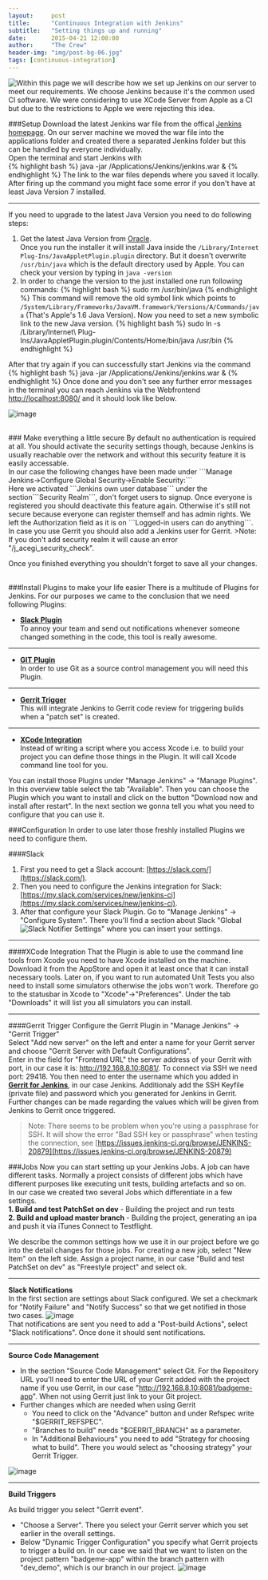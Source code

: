 ```yaml
---
layout:     post
title:      "Continuous Integration with Jenkins"
subtitle:   "Setting things up and running"
date:       2015-04-21 12:00:00
author:     "The Crew"
header-img: "img/post-bg-06.jpg"
tags: [continuous-integration]
---
```


<img style="float:left" src="{{ site.url }}/img/jenkins/jenkinsLogo.png" />
Within this page we will describe how we set up Jenkins on our server to meet our requirements. We choose Jenkins because it's the common used CI software. We were considering to use XCode Server from Apple as a CI but due to the restrictions to Apple we were rejecting this idea. 


###Setup
Download the latest Jenkins war file from the offical [Jenkins homepage](http://jenkins-ci.org/). 
On our server machine we moved the war file into the applications folder and created there a separated Jenkins folder but this can be handled by everyone individually.<br>
Open the terminal and start Jenkins with  
{% highlight bash %}
	java -jar /Applications/Jenkins/jenkins.war &
{% endhighlight %}
The link to the war files depends where you saved it locally. After firing up the command you might face some error if you don't have at least Java Version 7 installed.<br>
***
If you need to upgrade to the latest Java Version you need to do following steps:<br>
1. Get the latest Java Version from [Oracle](https://www.java.com/de/download/mac_download.jsp).<br>
Once you run the installer it will install Java inside the ```/Library/Internet Plug-Ins/JavaAppletPlugin.plugin``` directory. But it doesn't overwrite ```/usr/bin/java``` which is the default directory used by Apple. You can check your version by typing in ```java -version ```<br>
2. In order to change the version to the just installed one run following commands:
{% highlight bash %}
	sudo rm /usr/bin/java
{% endhighlight %}
This command will remove the old symbol link which points to ```/System/Library/Frameworks/JavaVM.framework/Versions/A/Commands/java``` (That's Apple's 1.6 Java Version). Now you need to set a new symbolic link to the new Java version. 
{% highlight bash %}
	sudo ln -s /Library/Internet\ Plug-Ins/JavaAppletPlugin.plugin/Contents/Home/bin/java /usr/bin
{% endhighlight %}

After that try again if you can successfully start Jenkins via the command
{% highlight bash %}
	java -jar /Applications/Jenkins/jenkins.war &
{% endhighlight %}
Once done and you don't see any further error messages in the terminal you can reach Jenkins via the Webfrontend [http://localhost:8080/](http://localhost:8080/) and it should look like below.

![image](/img/jenkins/jenkins_overview.png)

<br>
### Make everything a little secure
By default no authentication is required at all. You should activate the security settings though, because Jenkins is usually reachable over the network and without this security feature it is easily accessable.<br>
In our case the following changes have been made under ```Manage Jenkins->Configure Global Security->Enable Security:```<br>
Here we activated ```Jenkins own user database``` under the section```Security Realm```, don't forget users to signup. Once everyone is registered you should deactivate this feature again. Otherwise it's still not secure because everyone can register themself and has admin rights. We left the Authorization field as it is on ```Logged-in users can do anything```.<br>
In case you use Gerrit you should also add a Jenkins user for Gerrit.
>Note: If you don't add security realm it will cause an error "/j_acegi_security_check".

Once you finished everything you shouldn't forget to save all your changes.

<br>
###Install Plugins to make your life easier
There is a multitude of Plugins for Jenkins. For our purposes we came to the conclusion that we need following Plugins:


* [**Slack Plugin**](https://wiki.jenkins-ci.org/display/JENKINS/Slack+Plugin)<br>
To annoy your team and send out notifications whenever someone changed something in the code, this tool is really awesome.

***
* [**GIT Plugin**](https://wiki.jenkins-ci.org/display/JENKINS/Git+Plugin)<br>
In order to use Git as a source control management you will need this Plugin.

***
* [**Gerrit Trigger**](https://wiki.jenkins-ci.org/display/JENKINS/Gerrit+Trigger)<br>
This will integrate Jenkins to Gerrit code review for triggering builds when a "patch set" is created. 

***
* [**XCode Integration**](https://wiki.jenkins-ci.org/display/JENKINS/Xcode+Plugin)<br>
Instead of writing a script where you access Xcode i.e. to build your project you can define those things in the Plugin. It will call Xcode command line tool for you. 


You can install those Plugins under "Manage Jenkins" -> "Manage Plugins". In this overview table select the tab "Available". Then you can choose the Plugin which you want to install and click on the button "Download now and install after restart". In the next section we gonna tell you what you need to configure that you can use it.


###Configuration
In order to use later those freshly installed Plugins we need to configure them.

####Slack
1. First you need to get a Slack account: [https://slack.com/](https://slack.com/).
2. Then you need to configure the Jenkins integration for Slack: [https://my.slack.com/services/new/jenkins-ci](https://my.slack.com/services/new/jenkins-ci). 
3. After that configure your Slack Plugin. Go to "Manage Jenkins" -> "Configure System". There you'll find a section about Slack "Global Slack Notifier Settings" where you can insert your settings.
<img style="float:left" src="{{ site.url }}/img/jenkins/settingsSlack.png" /><br>

***
####XCode Integration
That the Plugin is able to use the command line tools from Xcode you need to have Xcode installed on the machine. Download it from the AppStore and open it at least once that it can install necessary tools. Later on, if you want to run automated Unit Tests you also need to install some simulators otherwise the jobs won't work. Therefore go to the statusbar in Xcode to "Xcode"->"Preferences". Under the tab "Downloads" it will list you all simulators you can install.

***
####Gerrit Trigger
Configure the Gerrit Plugin in "Manage Jenkins" -> "Gerrit Trigger"<br>
Select "Add new server" on the left and enter a name for your Gerrit server and choose "Gerrit Server with Default Configurations".<br> 
Enter in the field for "Frontend URL" the server address of your Gerrit with port, in our case it is: http://192.168.8.10:8081/. To connect via SSH we need port: 29418. You then need to enter the username which you added in
[**Gerrit for Jenkins**](http://ciforios.github.io/2015/06/02/Gerrit-for-jenkins/), in our case Jenkins. Additionaly add the SSH Keyfile (private file) and password which you generated for Jenkins in Gerrit. Further changes can be made regarding the values which will be given from Jenkins to Gerrit once triggered.
>Note: There seems to be problem when you're using a passphrase for SSH. It will show the error "Bad SSH key or passphrase" when testing the connection, see [https://issues.jenkins-ci.org/browse/JENKINS-20879](https://issues.jenkins-ci.org/browse/JENKINS-20879)


###Jobs
Now you can start setting up your Jenkins Jobs. A job can have different tasks. Normally a project consists of different jobs which have different purposes like executing unit tests, building artefacts and so on.<br>
In our case we created two several Jobs which differentiate in a few settings.<br> 
**1. Build and test PatchSet on dev** - Building the project and run tests<br>
**2. Build and upload master branch** - Building the project, generating an ipa and push it via iTunes Connect to Testflight.

We describe the common settings how we use it in our project before we go into the detail changes for those jobs. For creating a new job, select "New Item" on the left side. Assign a project name, in our case "Build and test PatchSet on dev" as "Freestyle project" and select ok.
***
**Slack Notifications**<br>
In the first section are settings about Slack configured. We set a checkmark for "Notify Failure" and "Notify Success" so that we get notified in those two cases.
![image](/img/jenkins/jobSettingsSlack.png)<br>
That notifications are sent you need to add a "Post-build Actions", select "Slack notifications". Once done it should sent notifications.

***
**Source Code Management**

* In the section "Source Code Management" select Git. For the Repository URL you'll need to enter the URL of your Gerrit added with the project name if you use Gerrit, in our case "http://192.168.8.10:8081/badgeme-app". When not using Gerrit just link to your Git project.
* Further changes which are needed when using Gerrit
  * You need to click on the "Advance" button and under Refspec write "$GERRIT_REFSPEC". 
  * "Branches to build" needs "$GERRIT_BRANCH" as a parameter. 
  * In "Additional Behaviours" you need to add "Strategy for choosing what to build". There you would select as "choosing strategy" your Gerrit Trigger.<br>
  
![image](/img/jenkins/jobSettingsGit.png)

***
**Build Triggers**

As build trigger you select "Gerrit event".<br>

* "Choose a Server". There you select your Gerrit server which you set earlier in the overall settings.
* Below "Dynamic Trigger Configuration" you specify what Gerrit projects to trigger a build on. In our case we said that we want to listen on the project pattern "badgeme-app" within the branch pattern with "dev_demo", which is our branch in our project. ![image](/img/jenkins/jobSettingsGerritTrigger.png)

